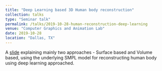 ```yaml
---
title: "Deep Learning based 3D Human body reconstruction"
collection: talks
type: "Seminar talk"
permalink: /talks/2019-10-28-human-reconstruction-deep-learning
venue: "Computer Graphics and Animation Lab"
date: 2019-10-28
location: "Dallas, TX"
---
```


A [slide](https://drive.google.com/open?id=17v46jqCY4K9uoFpSYPxTzkTNpqnA9gcc5ETl5maAclU) explaining mainly two approaches - Surface based and Volume based, using the underlying SMPL model for reconstructing human body using deep learning approached.
